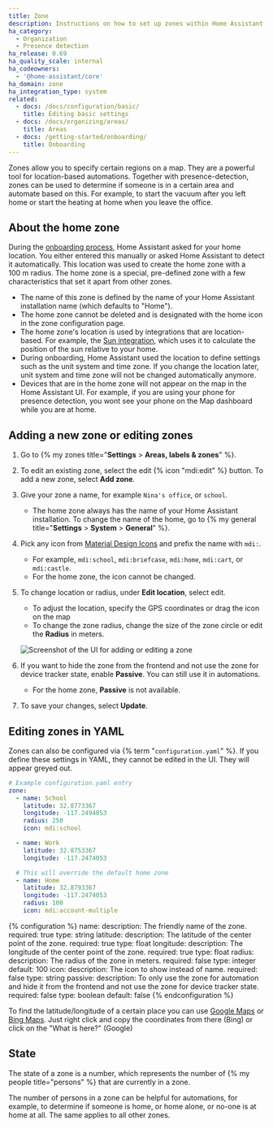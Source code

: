 ```yaml
---
title: Zone
description: Instructions on how to set up zones within Home Assistant.
ha_category:
  - Organization
  - Presence detection
ha_release: 0.69
ha_quality_scale: internal
ha_codeowners:
  - '@home-assistant/core'
ha_domain: zone
ha_integration_type: system
related:
  - docs: /docs/configuration/basic/
    title: Editing basic settings
  - docs: /docs/organizing/areas/
    title: Areas
  - docs: /getting-started/onboarding/
    title: Onboarding
---
```


Zones allow you to specify certain regions on a map. They are a powerful tool for location-based automations. Together with presence-detection, zones can be used to determine if someone is in a certain area and automate based on this. For example, to start the vacuum after you left home or start the heating at home when you leave the office.

## About the home zone

During the [onboarding process](/getting-started/onboarding/), Home Assistant asked for your home location. You either entered this manually or asked Home Assistant to detect it automatically. This location was used to create the home zone with a 100&nbsp;m radius. The home zone is a special, pre-defined zone with a few characteristics that set it apart from other zones.

- The name of this zone is defined by the name of your Home Assistant installation name (which defaults to "Home").
- The home zone cannot be deleted and is designated with the home icon in the zone configuration page.
- The home zone's location is used by integrations that are location-based. For example, the [Sun integration](/integrations/sun/), which uses it to calculate the position of the sun relative to your home.
- During onboarding, Home Assistant used the location to define settings such as the unit system and time zone. If you change the location later, unit system and time zone will not be changed automatically anymore.
- Devices that are in the home zone will not appear on the map in the Home Assistant UI. For example, if you are using your phone for presence detection, you wont see your phone on the Map dashboard while you are at home.

## Adding a new zone or editing zones

1. Go to {% my zones title="**Settings** > **Areas, labels & zones**" %}.
2. To edit an existing zone, select the edit {% icon "mdi:edit" %} button. To add a new zone, select **Add zone**.
3. Give your zone a name, for example `Nina's office`, or `school`.
   - The home zone always has the name of your Home Assistant installation. To change the name of the home, go to {% my general title="**Settings** > **System** > **General**" %}.
4. Pick any icon from [Material Design Icons](https://pictogrammers.com/library/mdi/) and prefix the name with `mdi:`.
   - For example, `mdi:school`, `mdi:briefcase`, `mdi:home`, `mdi:cart`, or `mdi:castle`.
   - For the home zone, the icon cannot be changed.
5. To change location or radius, under **Edit location**, select edit.
   - To adjust the location, specify the GPS coordinates or drag the icon on the map
   - To change the zone radius, change the size of the zone circle or edit the **Radius** in meters.

    ![Screenshot of the UI for adding or editing a zone](/images/integrations/zone/zone_edit_ui.png)

6. If you want to hide the zone from the frontend and not use the zone for device tracker state, enable **Passive**. You can still use it in automations.
   - For the home zone, **Passive** is not available.
7. To save your changes, select **Update**.

## Editing zones in YAML

Zones can also be configured via {% term "`configuration.yaml`" %}. If you define these settings in YAML, they cannot be edited in the UI. They will appear greyed out.

```yaml
# Example configuration.yaml entry
zone:
  - name: School
    latitude: 32.8773367
    longitude: -117.2494053
    radius: 250
    icon: mdi:school

  - name: Work
    latitude: 32.8753367
    longitude: -117.2474053

  # This will override the default home zone
  - name: Home
    latitude: 32.8793367
    longitude: -117.2474053
    radius: 100
    icon: mdi:account-multiple
```

{% configuration %}
name:
  description: The friendly name of the zone.
  required: true
  type: string
latitude:
  description: The latitude of the center point of the zone.
  required: true
  type: float
longitude:
  description: The longitude of the center point of the zone.
  required: true
  type: float
radius:
  description: The radius of the zone in meters.
  required: false
  type: integer
  default: 100
icon:
  description: The icon to show instead of name.
  required: false
  type: string
passive:
  description: To only use the zone for automation and hide it from the frontend and not use the zone for device tracker state.
  required: false
  type: boolean
  default: false
{% endconfiguration %}

To find the latitude/longitude of a certain place you can use [Google Maps](https://www.google.com/maps/) or [Bing Maps](https://www.bing.com/maps). Just right click and copy the coordinates from there (Bing) or click on the "What is here?" (Google)

## State

The state of a zone is a number, which represents the number of
{% my people title="persons" %} that are currently in a zone.

The number of persons in a zone can be helpful for automations, for example,
to determine if someone is home, or home alone, or no-one is at home at all.
The same applies to all other zones.
